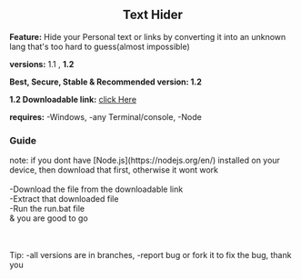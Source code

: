 <center><h2>Text Hider</h2></center>

<b>Feature:</b> Hide your Personal text or links by converting it into an unknown lang that's too hard to guess(almost impossible)

<b>versions:</b> 1.1 , <b>1.2</b>

<b>Best, Secure, Stable & Recommended version: 1.2</b>

<b>1.2 Downloadable link:</b> [click Here](https://www.dropbox.com/s/bj20o1b0x1gnawy/Text-Hider.zip?dl=1)

<b>requires:</b> -Windows, -any Terminal/console, -Node

<h3>Guide</h3>
note: if you dont have [Node.js](https://nodejs.org/en/) installed on your device, then download that first, otherwise it wont work </br></br>
</b>-Download the file from the downloadable link <br />-Extract that downloaded file <br />-Run the run.bat file <br />& you are good to go<br />

</br></br>
Tip: -all versions are in branches, -report bug or fork it to fix the bug, thank you
